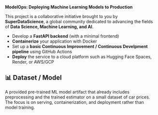 **ModelOps: Deploying Machine Learning Models to Production**

This project is a collaborative initiative brought to you by **SuperDataScience**, a global community dedicated to advancing the fields of **Data Science, Machine Learning, and AI**. 
* Develop a **FastAPI backend** (with a minimal frontend)
* **Containerize** your application with Docker
* Set up a **basic Continuous Improvement / Continuous Develpment pipeline** using GitHub Actions
* **Deploy** the service to a cloud platform such as Hugging Face Spaces, Render, or AWS/GCP

## 📊 Dataset / Model

A provided pre-trained ML model artifact that already includes preprocessing and the trained estimator on a small dataset of car prices. 
The focus is on serving, containerization, and deployment rather than model training.
